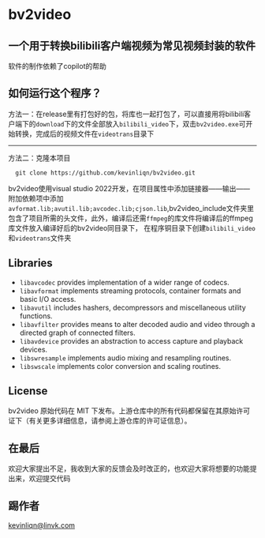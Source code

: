# bv2video
## 一个用于转换bilibili客户端视频为常见视频封装的软件
软件的制作依赖了copilot的帮助
## 如何运行这个程序？
方法一：在release里有打包好的包，将库也一起打包了，可以直接用将bilibili客户端下的`download`下的文件全部放入`bilibili_video`下，双击`bv2video.exe`可开始转换，完成后的视频文件在`videotrans`目录下
***
方法二：克隆本项目

      git clone https://github.com/kevinliqn/bv2video.git

bv2video使用visual studio 2022开发，在项目属性中添加链接器——输出——附加依赖项中添加`avformat.lib;avutil.lib;avcodec.lib;cjson.lib`,bv2video_include文件夹里包含了项目所需的头文件，此外，编译后还需`ffmpeg`的库文件将编译后的ffmpeg库文件放入编译好后的bv2video同目录下，
在程序铜目录下创建`bilibili_video`和`videotrans`文件夹

## Libraries

* `libavcodec` provides implementation of a wider range of codecs.
* `libavformat` implements streaming protocols, container formats and basic I/O access.
* `libavutil` includes hashers, decompressors and miscellaneous utility functions.
* `libavfilter` provides means to alter decoded audio and video through a directed graph of connected filters.
* `libavdevice` provides an abstraction to access capture and playback devices.
* `libswresample` implements audio mixing and resampling routines.
* `libswscale` implements color conversion and scaling routines.

## License
bv2video 原始代码在 MIT 下发布。上游仓库中的所有代码都保留在其原始许可证下（有关更多详细信息，请参阅上游仓库的许可证信息）。

## 在最后
欢迎大家提出不足，我收到大家的反馈会及时改正的，也欢迎大家将想要的功能提出来，欢迎提交代码
## 踢作者
<kevinliqn@linvk.com>
